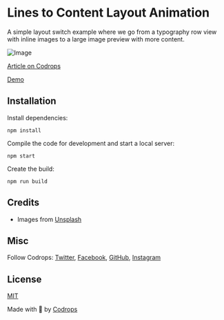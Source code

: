 # Lines to Content Layout Animation

A simple layout switch example where we go from a typography row view with inline images to a large image preview with more content.

![Image](https://tympanus.net/codrops/wp-content/uploads/2022/04/lines2layout_featured.jpg)

[Article on Codrops](https://tympanus.net/codrops/?p=60052)

[Demo](http://tympanus.net/Development/LinesToLayout/)


## Installation

Install dependencies:

```
npm install
```

Compile the code for development and start a local server:

```
npm start
```

Create the build:

```
npm run build
```

## Credits

- Images from [Unsplash](https://unsplash.com/)

## Misc

Follow Codrops: [Twitter](http://www.twitter.com/codrops), [Facebook](http://www.facebook.com/codrops), [GitHub](https://github.com/codrops), [Instagram](https://www.instagram.com/codropsss/)

## License
[MIT](LICENSE)

Made with :blue_heart:  by [Codrops](http://www.codrops.com)





